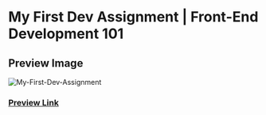 # My First Dev Assignment | Front-End Development 101

## Preview Image

![My-First-Dev-Assignment](https://github.com/selimbiber/My-First-Dev-Assignment/assets/117529414/92636359-6193-4597-8e70-b5130f2404ab)

### [Preview Link](https://selimbiber.github.io/My-First-Dev-Assignment/)
